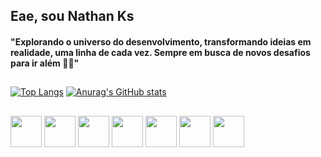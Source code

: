 ## Eae, sou Nathan Ks
#### "Explorando o universo do desenvolvimento, transformando ideias em realidade, uma linha de cada vez. Sempre em busca de novos desafios para ir além 🚀✨"

##

[![Top Langs](https://github-readme-stats.vercel.app/api/top-langs/?username=nathan-kos&layout=compact&locale=pt-br&theme=algolia&count_private=true)](https://github.com/anuraghazra/github-readme-stats)
[![Anurag's GitHub stats](https://github-readme-stats.vercel.app/api?username=nathan-kos&include_all_commits=true&theme=algolia&count_private=true&layout=compact&locale=pt-br)](https://github.com/anuraghazra/github-readme-stats)

##

<div>

  <img width="50px" src="https://cdn.jsdelivr.net/gh/devicons/devicon@latest/icons/nodejs/nodejs-original-wordmark.svg" />
  
  <img width="50px" src="https://cdn.jsdelivr.net/gh/devicons/devicon/icons/java/java-original.svg" />

  <img width="50px" src="https://cdn.jsdelivr.net/gh/devicons/devicon@latest/icons/angular/angular-original-wordmark.svg" />

  <img width="50px" src="https://cdn.jsdelivr.net/gh/devicons/devicon@latest/icons/typescript/typescript-original.svg" />
  
  <img width="50px" src="https://cdn.jsdelivr.net/gh/devicons/devicon/icons/postgresql/postgresql-original.svg" />

  <img width="50px" src="https://cdn.jsdelivr.net/gh/devicons/devicon@latest/icons/mongodb/mongodb-original-wordmark.svg" />
  
  <img width="50px" src="https://cdn.jsdelivr.net/gh/devicons/devicon/icons/oracle/oracle-original.svg" />
          
</div>     
